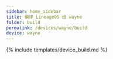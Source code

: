 ```yaml
---
sidebar: home_sidebar
title: 编译 LineageOS 给 wayne
folder: build
permalink: /devices/wayne/build
device: wayne
---
```

{% include templates/device_build.md %}
